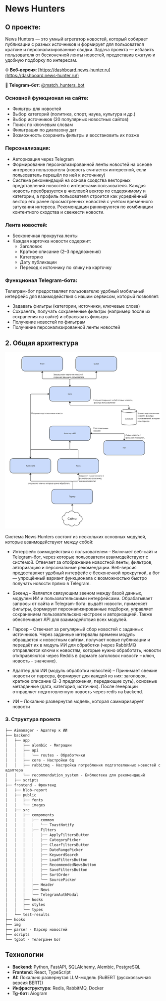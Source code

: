 # News Hunters

## О проекте:

News Hunters — это умный агрегатор новостей, который собирает публикации с разных источников и формирует для пользователя краткие и персонализированные сводки.
Задача проекта — избавить пользователя от бесконечной ленты новостей, предоставив сжатую и удобную подборку по интересам.

🌐 **Веб-версия**: [https://dashboard.news-hunter.ru](https://dashboard.news-hunter.ru/)

🤖 **Telegram-бот**: [@match_hunters_bot](https://t.me/match_hunters_bot)

### Основной функционал на сайте: 
- Фильтры для новостей
- Выбор категорий (политика, спорт, наука, культура и др.)
- Выбор источников (20 популярных новостных сайтов)
- Поиск по ключевым словам
- Фильтрация по диапазону дат
- Возможность сохранить фильтры и восстановить их позже

### Персонализация:
- Авторизация через Telegram
- Формирование персонализированной ленты новостей на основе интересов пользователя (новость считается интересной, если пользователь перешёл по ней к источнику)
- Система рекомендаций на основе сходства векторных представлений новостей с интересами пользователя. Каждая новость преобразуется в числовой вектор по содержимому и категории, а профиль пользователя строится как усреднённый вектор его ранее просмотренных новостей с учётом временного затухания интереса. Рекомендации ранжируются по комбинации контентного сходства и свежести новости.

### Лента новостей:
- Бесконечная прокрутка ленты
- Каждая карточка новости содержит:
  - Заголовок  
  - Краткое описание (2–3 предложения)  
  - Категорию 
  - Дату публикации  
  - Переход к источнику по клику на карточку


### Функционал Telegram-бота:
Телеграм-бот предоставляет пользователю удобный мобильный интерфейс для взаимодействия с нашим сервисом, который позволяет:
- Задавать фильтры (категории, источники, ключевые слова)
- Сохранять, получать сохраненные фильтры (например после их сохранения на сайте) и сбрасывать фильтры
- Получение новостей по фильтрам
- Получение персонализированной ленты новостей

## 2. Общая архитектура

![Project design](img/project-disign.png)


Система News Hunters состоит из нескольких основных модулей, которые взаимодействуют между собой:

- Интерфейс взимодействия с пользователем –
Включает веб-сайт и Telegram-бот, через которые пользователи взаимодействуют с системой. Отвечает за отображение новостной ленты, фильтров, авторизацию и персональные рекомендации.
Веб-версия предоставляет удобный интерфейс с бесконечной прокруткой, а бот — упрощённый вариант функционала с возможностью быстро получать новости прямо в Telegram.

- Бэкенд – Является связующим звеном между базой данных, модулем ИИ и пользовательскими интерфейсами. Обрабатывает запросы от сайта и Telegram-бота: выдаёт новости, применяет фильтры, формирует персонализированные подборки, управляет сохранением пользовательских настроек и авторизацией. Также обеспечивает API для взаимодействия всех модулей.

- Парсер – Отвечает за регулярный сбор новостей с заданных источников. Через заданные интервалы времени модуль обращается к новостным сайтам, получает новые публикации и передаёт их в модуль ИИ для обработки (через RabbitMQ отправлются ключи к новостям, которые нужно обработать, новости откправляются через Reddis в формате заголовок новости – ключ, новость – значение).

- Адаптер для ИИ (модуль обработки новостей) – Принимает свежие новости от парсера, формирует для каждой из них: заголовок, краткое описание (2–3 предложения, передающие суть), основные метаданные (дата, категория, источник). После генерации отправляет подготовленную новость через redis на backend.

- ИИ – Локально развернутая модель, которая саммаризирует новости


### 3. Структура проекта

```
├── Aimanager - Адаптер к ИИ
├── backend
│   ├── app
│   │   ├── alembic - Миграции
│   │   ├── api
│   │   │   └── routes - Обработчики
│   │   ├── core - Настройки бд
│   │   ├── rabbitmq - Настройка потребления подготовленных новостей с адаптера
│   │   └── recommendation_system - Библеотека для рекомендаций
│   ├── scripts
├── frontend - Фронтенд
│   ├── blob-report
│   ├── public
│   │   ├── fonts
│   │   └── images
│   ├── src
│   │   ├── components
│   │   │   ├── common
│   │   │   │   └── ToastNotify
│   │   │   ├── Filters
│   │   │   │   ├── ApplyFiltersButton
│   │   │   │   ├── CategoryPicker
│   │   │   │   ├── ClearFiltersButton
│   │   │   │   ├── DateRangePicker
│   │   │   │   ├── KeywordSearch
│   │   │   │   ├── LoadFiltersButton
│   │   │   │   ├── RecommendedNewsButton
│   │   │   │   ├── SaveFiltersButton
│   │   │   │   ├── SortOrder
│   │   │   │   └── SourcePicker
│   │   │   ├── Header
│   │   │   ├── News
│   │   │   └── TelegramAuthModal
│   │   ├── hooks
│   │   ├── styles
│   │   └── types
│   └── test-results
├── hooks
├── img
├── parser - Парсер новостей
├── scripts
└── tgbot - Телеграмм бот
```

## Технологии

*   **Backend:** Python, FastAPI, SQLAlchemy, Alembic, PostgreSQL
*   **Frontend:** React, TypeScript
*   **AI:** Локально развернутая LLM-модель (RuBERT (русскоязычная версия BERT))
*   **Инфраструктура:** Redis, RabbitMQ, Docker
*   **Tg-бот:** Aiogram